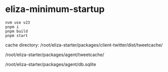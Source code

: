 # eliza-minimum-startup

```
nvm use v23
pnpm i
pnpm build
pnpm start
```

cache directory:
/root/eliza-starter/packages/client-twitter/dist/tweetcache/

/root/eliza-starter/packages/agent/tweetcache/

/root/eliza-starter/packages/agent/db.sqlite